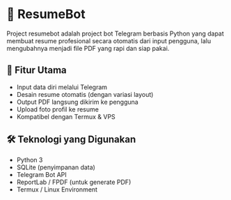 # 🤖 ResumeBot

Project resumebot adalah project bot Telegram berbasis Python yang dapat membuat resume profesional secara otomatis dari input pengguna, lalu mengubahnya menjadi file PDF yang rapi dan siap pakai.

## 🚀 Fitur Utama

- Input data diri melalui Telegram
- Desain resume otomatis (dengan variasi layout)
- Output PDF langsung dikirim ke pengguna
- Upload foto profil ke resume
- Kompatibel dengan Termux & VPS

## 🛠️ Teknologi yang Digunakan

- Python 3
- SQLite (penyimpanan data)
- Telegram Bot API
- ReportLab / FPDF (untuk generate PDF)
- Termux / Linux Environment
